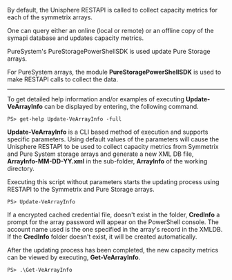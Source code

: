 By default, the Unisphere RESTAPI is called to collect capacity metrics for each of the
symmetrix arrays.

One can query either an online (local or remote) or an offline copy of the symapi database
and updates capacity metrics.

PureSystem's PureStoragePowerShellSDK is used update Pure Storage arrays.

For PureSystem arrays, the module **PureStoragePowerShellSDK** is used to make RESTAPI calls
to collect the data.
***
To get detailed help information and/or examples of executing **Update-VeArrayInfo** can be
displayed by entering, the following command.

    PS> get-help Update-VeArrayInfo -full

**Update-VeArrayInfo** is a CLI based method of execution and supports specific parameters.
Using default values of the parameters will cause the Unisphere RESTAPI to be used to collect
capacity metrics from Symmetrix and Pure System storage arrays and generate a new XML DB file,
**ArrayInfo-MM-DD-YY.xml** in the sub-folder, **ArrayInfo** of the working directory.

Executing this script without parameters starts the updating process using RESTAPI to the Symmetrix and Pure Storage arrays.

    PS> Update-VeArrayInfo

If a encrypted cached credential file, doesn't exist in the folder, **CredInfo** a prompt for
the array password will appear on the PowerShell console. The account name used is the one specified in the array's record in the XMLDB.  If the **CredInfo** folder doesn't exist, it will be created automatically.


After the updating process has been completed, the new capacity metrics can be viewed by executing,
**Get-VeArrayInfo**.

    PS> .\Get-VeArrayInfo
